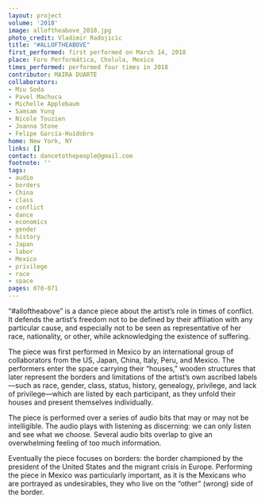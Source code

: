 ```yaml
---
layout: project
volume: '2018'
image: alloftheabove_2018.jpg
photo_credit: Vladimir Radojicic
title: "#ALLOFTHEABOVE"
first_performed: first performed on March 14, 2018
place: Foro Performática, Cholula, Mexico
times_performed: performed four times in 2018
contributor: MAIRA DUARTE
collaborators:
- Miu Soda
- Pavel Machuca
- Michelle Applebaum
- Samsam Yung
- Nicole Touzien
- Joanna Stone
- Felipe García-Huidobro
home: New York, NY
links: []
contact: dancetothepeople@gmail.com
footnote: ''
tags:
- audio
- borders
- China
- class
- conflict
- dance
- economics
- gender
- history
- Japan
- labor
- Mexico
- privilege
- race
- space
pages: 070-071
---
```


“#alloftheabove” is a dance piece about the artist’s role in times of conflict. It defends the artist’s freedom not to be defined by their affiliation with any particular cause, and especially not to be seen as representative of her race, nationality, or other, while acknowledging the existence of suffering.

The piece was first performed in Mexico by an international group of collaborators from the US, Japan, China, Italy, Peru, and Mexico. The performers enter the space carrying their “houses,” wooden structures that later represent the borders and limitations of the artist’s own ascribed labels—such as race, gender, class, status, history, genealogy, privilege, and lack of privilege—which are listed by each participant, as they unfold their houses and present themselves individually.

The piece is performed over a series of audio bits that may or may not be intelligible. The audio plays with listening as discerning: we can only listen and see what we choose. Several audio bits overlap to give an overwhelming feeling of too much information.

Eventually the piece focuses on borders: the border championed by the president of the United States and the migrant crisis in Europe. Performing the piece in Mexico was particularly important, as it is the Mexicans who are portrayed as undesirables, they who live on the “other” (wrong) side of the border.
